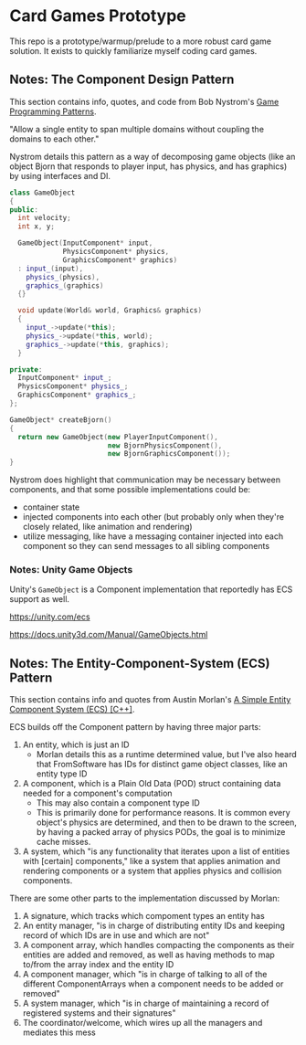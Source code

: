 # Card Games Prototype

This repo is a prototype/warmup/prelude to a more robust card game solution. It exists to quickly familiarize myself
coding card games.

## Notes: The Component Design Pattern

This section contains info, quotes, and code from Bob
Nystrom's [Game Programming Patterns](https://gameprogrammingpatterns.com).

"Allow a single entity to span multiple domains without coupling the domains to each
other." 

Nystrom details this pattern as a way of decomposing game objects (like an object Bjorn that responds to player input,
has physics, and has graphics) by using interfaces and DI.

```c++
class GameObject
{
public:
  int velocity;
  int x, y;

  GameObject(InputComponent* input,
             PhysicsComponent* physics,
             GraphicsComponent* graphics)
  : input_(input),
    physics_(physics),
    graphics_(graphics)
  {}

  void update(World& world, Graphics& graphics)
  {
    input_->update(*this);
    physics_->update(*this, world);
    graphics_->update(*this, graphics);
  }

private:
  InputComponent* input_;
  PhysicsComponent* physics_;
  GraphicsComponent* graphics_;
};
```

```c++
GameObject* createBjorn()
{
  return new GameObject(new PlayerInputComponent(),
                        new BjornPhysicsComponent(),
                        new BjornGraphicsComponent());
}
```

Nystrom does highlight that communication may be necessary between components, and that some possible implementations
could be:

- container state
- injected components into each other (but probably only when they're closely related, like animation and rendering)
- utilize messaging, like have a messaging container injected into each component so they can send messages to all
  sibling components

### Notes: Unity Game Objects

Unity's `GameObject` is a Component implementation that reportedly has ECS support as well.

https://unity.com/ecs

https://docs.unity3d.com/Manual/GameObjects.html

## Notes: The Entity-Component-System (ECS) Pattern

This section contains info and quotes from Austin
Morlan's [A Simple Entity Component System (ECS) [C++]](https://austinmorlan.com/posts/entity_component_system/).

ECS builds off the Component pattern by having three major parts:

1. An entity, which is just an ID
    - Morlan details this as a runtime determined value, but I've also heard that FromSoftware has IDs for distinct game
      object classes, like an entity type ID
2. A component, which is a Plain Old Data (POD) struct containing data needed for a component's computation
    - This may also contain a component type ID
    - This is primarily done for performance reasons. It is common every object's physics are determined, and then to be
      drawn to the screen, by having a packed array of physics PODs, the goal is to minimize cache misses.
3. A system, which "is any functionality that iterates upon a list of entities with [certain] components," like a system
   that applies animation and rendering components or a system that applies physics and collision components.

There are some other parts to the implementation discussed by Morlan:

1. A signature, which tracks which compoment types an entity has
2. An entity manager, "is in charge of distributing entity IDs and keeping record of which IDs are in use and which are
   not"
3. A component array, which handles compacting the components as their entities are added and removed, as well as having
   methods to map to/from the array index and the entity ID
4. A component manager, which "is in charge of talking to all of the different ComponentArrays when a component needs to
   be added or removed"
5. A system manager, which "is in charge of maintaining a record of registered systems and their signatures"
6. The coordinator/welcome, which wires up all the managers and mediates this mess

